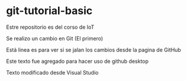 # git-tutorial-basic
Estre repositorio es del corso de IoT

Se realizo un cambio en Git (El primero)


Está linea es para ver si se jalan los cambios desde la pagina de GitHub

Este texto fue agregado para hacer uso de github desktop

Texto modificado desde Visual Studio



